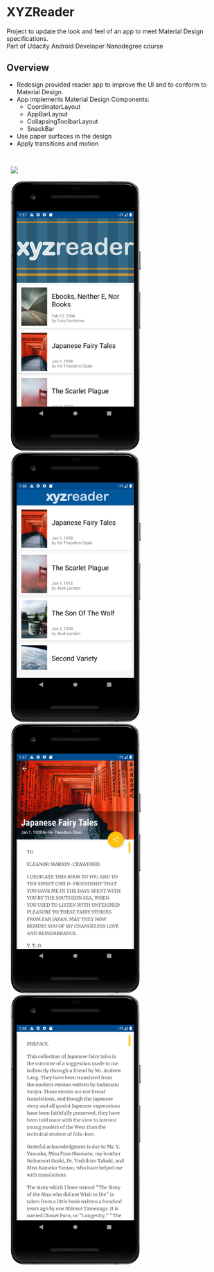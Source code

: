 # XYZReader

Project to update the look and feel of an app to meet Material Design specifications.<br>
Part of Udacity Android Developer Nanodegree course <br>

## Overview
* Redesign provided reader app to improve the UI and to conform to Material Design.
* App implements Material Design Components: 
   + CoordinatorLayout 
   + AppBarLayout
   + CollapsingToolbarLayout
   + SnackBar
* Use paper surfaces in the design
* Apply transitions and motion 
   


<br>
<p>
<img hspace="10" src="xyzreader.gif" width="300px"/> 
<p>   
<img hspace="10" src="s1.png" width="300px"/> 
<img hspace="10" src="s2.png" width="300px"/> 
<img hspace="10" src="s3.png" width="300px"/> 
<img hspace="10" src="s4.png" width="300px"/> 

